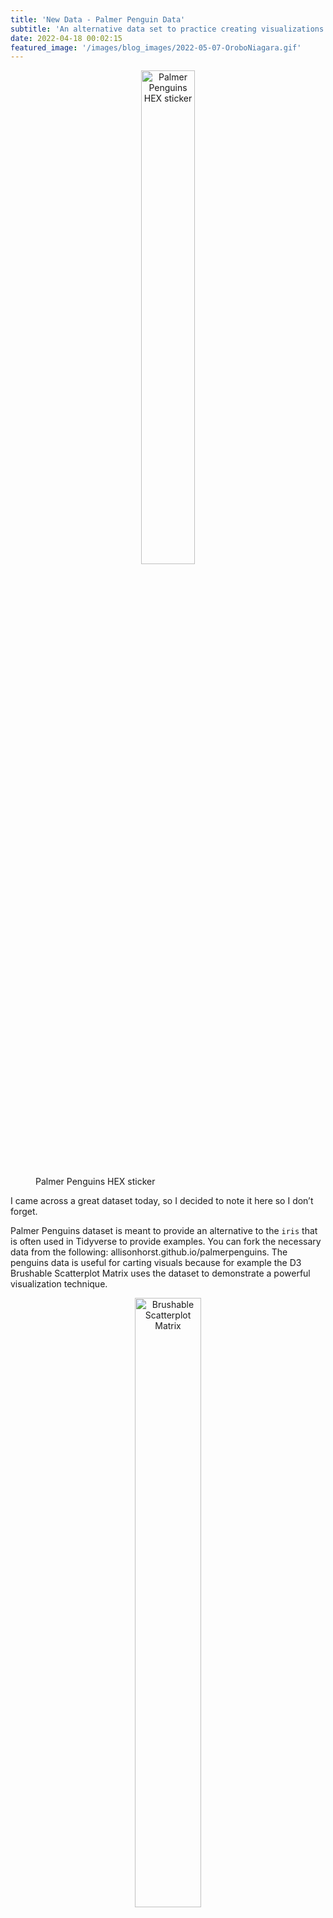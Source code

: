 ```yaml
---
title: 'New Data - Palmer Penguin Data'
subtitle: 'An alternative data set to practice creating visualizations'
date: 2022-04-18 00:02:15
featured_image: '/images/blog_images/2022-05-07-OroboNiagara.gif'
---
```


<figure>
  <p align="center">
    <img src="{{site.url}}/images/blog_images/2022-05-06-palmerpenguins.png" alt="Palmer Penguins HEX sticker" width="45%"/>
  <figcaption>Palmer Penguins HEX sticker</figcaption>
  </p>
</figure>

I came across a great dataset today, so I decided to note it here so I don’t forget. 

Palmer Penguins dataset is meant to provide an alternative to the `iris` that is often used in Tidyverse to provide examples. You can fork the necessary data from the following: allisonhorst.github.io/palmerpenguins. The penguins data is useful for carting visuals because for example the D3 Brushable Scatterplot Matrix uses the dataset to demonstrate a powerful visualization technique.


<figure>
  <p align="center">
    <img src="{{site.url}}/images/blog_images/2022-05-06-penguinviz.jpg" alt="Brushable Scatterplot Matrix" width="50%"/>
  <figcaption>Example of Brushable Scatterplot Matrix</figcaption>
  </p>
</figure>

Image Source: Ian Johnson (https://observablehq.com/@enjalot/palmer-penguins)

I have started using it for some tutorial work with learning how to use D3.js in observable. There was a great tutorial conducted as part of an Observable live stream with  Ian Johnson and Anjana Vakil called, **Lunch in the D3 Kitchen: Penguin Dataviz**

## Installation
```
install.packages("palmerpenguins")

```
## Using Data

```
library(palmerpenguins)
data(package = 'palmerpenguins')

```

HEX Image Source: The artwork is courtesy of @allison_horst (allisonhorst.github.io)
